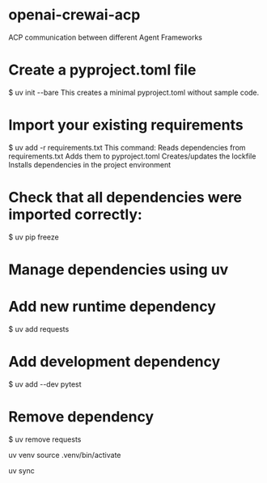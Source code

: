 # openai-crewai-acp
ACP communication between different Agent Frameworks

# Create a pyproject.toml file 
$ uv init --bare
This creates a minimal pyproject.toml without sample code.

# Import your existing requirements 
$ uv add -r requirements.txt
This command:
Reads dependencies from requirements.txt
Adds them to pyproject.toml
Creates/updates the lockfile
Installs dependencies in the project environment

# Check that all dependencies were imported correctly:
$ uv pip freeze

# Manage dependencies using uv 
# Add new runtime dependency
$ uv add requests

# Add development dependency
$ uv add --dev pytest

# Remove dependency
$ uv remove requests


uv venv
source .venv/bin/activate

uv sync
